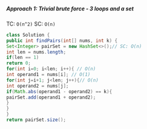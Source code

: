 ##### Approach 1: Trivial brute force - 3 loops and a set
TC: `O(n^2)`
SC: `O(n)`
​
```java
class Solution {
public int findPairs(int[] nums, int k) {
Set<Integer> pairSet = new HashSet<>();// SC: O(n)
int len = nums.length;
if(len == 1)
return 0;
for(int i=0; i<len; i++){ // O(n)
int operand1 = nums[i]; // O(1)
for(int j=i+1; j<len; j++){// O(n)
int operand2 = nums[j];
if(Math.abs(operand1 - operand2) == k){
pairSet.add(operand1 + operand2);
}
}
}
return pairSet.size();